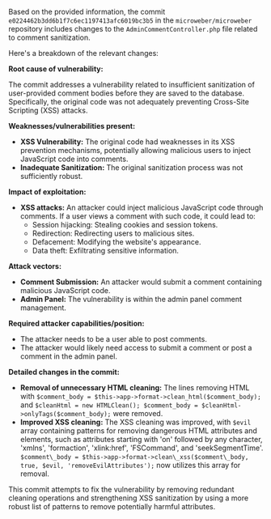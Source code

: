 Based on the provided information, the commit `e0224462b3dd6b1f7c6ec1197413afc6019bc3b5` in the `microweber/microweber` repository includes changes to the `AdminCommentController.php` file related to comment sanitization.

Here's a breakdown of the relevant changes:

**Root cause of vulnerability:**

The commit addresses a vulnerability related to insufficient sanitization of user-provided comment bodies before they are saved to the database. Specifically, the original code was not adequately preventing Cross-Site Scripting (XSS) attacks.

**Weaknesses/vulnerabilities present:**

-   **XSS Vulnerability:**  The original code had weaknesses in its XSS prevention mechanisms, potentially allowing malicious users to inject JavaScript code into comments.
-   **Inadequate Sanitization:** The original sanitization process was not sufficiently robust.

**Impact of exploitation:**

-   **XSS attacks:** An attacker could inject malicious JavaScript code through comments. If a user views a comment with such code, it could lead to:
    -   Session hijacking: Stealing cookies and session tokens.
    -   Redirection: Redirecting users to malicious sites.
    -   Defacement: Modifying the website's appearance.
    -   Data theft: Exfiltrating sensitive information.

**Attack vectors:**

-   **Comment Submission:** An attacker would submit a comment containing malicious JavaScript code.
-   **Admin Panel:** The vulnerability is within the admin panel comment management.

**Required attacker capabilities/position:**

-   The attacker needs to be a user able to post comments.
-   The attacker would likely need access to submit a comment or post a comment in the admin panel.

**Detailed changes in the commit:**

-   **Removal of unnecessary HTML cleaning:** The lines removing HTML with `$comment_body = $this->app->format->clean_html($comment_body);` and `$cleanHtml = new HTMLClean(); $comment_body = $cleanHtml->onlyTags($comment_body);` were removed.
-   **Improved XSS cleaning:** The XSS cleaning was improved, with  `$evil` array containing patterns for removing dangerous HTML attributes and elements, such as attributes starting with 'on' followed by any character, 'xmlns', 'formaction', 'xlink:href', 'FSCommand', and 'seekSegmentTime'. `$comment\_body = $this->app->format->clean\_xss($comment\_body, true, $evil, 'removeEvilAttributes');` now utilizes this array for removal.

This commit attempts to fix the vulnerability by removing redundant cleaning operations and strengthening XSS sanitization by using a more robust list of patterns to remove potentially harmful attributes.